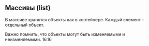 ## Массивы (list)

В массиве хранятся объекты как в контейнере. Каждый элемент - отдельный объект.

Важно помнить, что объекты могут быть изменяемыми и неизменяемыми. 16.16
